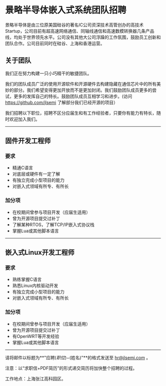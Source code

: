 景略半导体嵌入式系统团队招聘
============================

景略半导体是由三位原美国硅谷的著名IC公司资深技术高管创办的高技术Startup，公司目前有超高速网络通信、同轴线通信和高速数模转换器几条产品线，均处于世界领先水平。公司没有其他大公司浮躁的工作氛围，鼓励员工创新和团队合作。公司目前同时在硅谷、上海和香港运营。

关于团队
--------

我们正在努力构建一只小巧精干的敏捷团队。

我们的团队成员广泛的使用开源软件和开源硬件去构建隐藏在通信芯片中的所有美妙的部分。我们希望变得更加开放而不是更加封闭。我们鼓励团队成员更多的尝试，更多的发挥自己的特长。鼓励团队成员互相学习和进步。(访问 https://github.com/jlsemi 了解部分我们已经开源的项目）

我们招聘以下职位，招聘不区分应届生和有工作经验者，只要你有能力有特长，随时欢迎加入我们。

----

固件开发工程师
--------------

### 要求 ###

* 精通C语言
* 对底层或硬件有一定了解
* 有独立完成小型项目的能力
* 对嵌入式领域有所专、有所长

### 加分项 ###

* 在校期间曾参与项目开发（应届生适用）
* 曾为开源项目提交过补丁
* 了解某种RTOS，了解TCP/IP嵌入式协议栈
* 掌握Lua或其他脚本语言

----

嵌入式Linux开发工程师
---------------------

### 要求 ###

* 熟练掌握C语言
* 熟悉Linux内核驱动开发
* 有独立完成小型项目的能力
* 对嵌入式领域有所专、有所长

### 加分项 ###

* 在校期间曾参与项目开发（应届生适用）
* 曾为开源项目提交过补丁
* 有OpenWRT等开发经验
* 掌握Lua或其他脚本语言

--------------------------------------------------------------------------------

请将邮件以标题为**"应聘$(职位)-$(姓名)"**的格式发送至 <hr@jlsemi.com> 。

注意：以“求职信+PDF简历”的形式递交简历将加快整个招聘的过程。

工作地点：上海张江高科园区。



 
